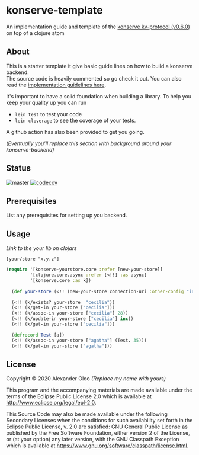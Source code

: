 # konserve-template

An implementation guide and template of the [konserve kv-protocol (v0.6.0)](https://github.com/replikativ/konserve) on top of a clojure atom

## About 
This is a starter template it give basic guide lines on how to build a konserve backend.   
The source code is heavily commented so go check it out. You can also read the [implementation guidelines here](./doc/guidelines.md).   

It's important to have a solid foundation when building a library. To help you keep your quality up you can run
- `lein test` to test your code
- `lein cloverage` to see the coverage of your tests. 

A github action has also been provided to get you going.

_(Eventually you'll replace this section with background around your konserve-backend)_


## Status

![master](https://github.com/alekcz/konserve-template/workflows/master/badge.svg) [![codecov](https://codecov.io/gh/alekcz/konserve-template/branch/master/graph/badge.svg)](https://codecov.io/gh/alekcz/konserve-template) 

## Prerequisites

List any prerequisites for setting up you backend. 

## Usage

_Link to the your lib on clojars_

`[your/store "x.y.z"]`

```clojure
(require '[konserve-yourstore.core :refer [new-your-store]]
         '[clojure.core.async :refer [<!!] :as async]
         '[konserve.core :as k])
  
  (def your-store (<!! (new-your-store connection-uri :other-config "info" :and-more :yay)))

  (<!! (k/exists? your-store  "cecilia"))
  (<!! (k/get-in your-store ["cecilia"]))
  (<!! (k/assoc-in your-store ["cecilia"] 28))
  (<!! (k/update-in your-store ["cecilia"] inc))
  (<!! (k/get-in your-store ["cecilia"]))

  (defrecord Test [a])
  (<!! (k/assoc-in your-store ["agatha"] (Test. 35)))
  (<!! (k/get-in your-store ["agatha"]))
```

## License

Copyright © 2020 Alexander Oloo _(Replace my name with yours)_

This program and the accompanying materials are made available under the
terms of the Eclipse Public License 2.0 which is available at
http://www.eclipse.org/legal/epl-2.0.

This Source Code may also be made available under the following Secondary
Licenses when the conditions for such availability set forth in the Eclipse
Public License, v. 2.0 are satisfied: GNU General Public License as published by
the Free Software Foundation, either version 2 of the License, or (at your
option) any later version, with the GNU Classpath Exception which is available
at https://www.gnu.org/software/classpath/license.html.
